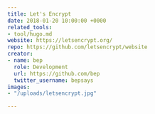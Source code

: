 ```yaml
---
title: Let's Encrypt
date: 2018-01-20 10:00:00 +0000
related_tools:
- tool/hugo.md
website: https://letsencrypt.org/
repo: https://github.com/letsencrypt/website
creator:
- name: bep
  role: Development
  url: https://github.com/bep
  twitter_username: bepsays
images:
- "/uploads/letsencrypt.jpg"

---
```

